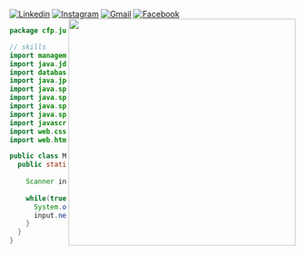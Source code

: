 [![Linkedin](https://img.shields.io/badge/LinkedIn-0077B5?style=for-the-badge&logo=linkedin&logoColor=white)](https://www.linkedin.com/in/juan-carlos-fernandesp/)
[![Instagram](https://img.shields.io/badge/Instagram-E4405F?style=for-the-badge&logo=instagram&logoColor=white)](https://www.instagram.com/_juancarlosfer/)
[![Gmail](https://img.shields.io/badge/Gmail-D14836?style=for-the-badge&logo=gmail&logoColor=white)](mailto:juancarlospereira@id.uff.br)
[![Facebook](https://img.shields.io/badge/Facebook-1877F2?style=for-the-badge&logo=facebook&logoColor=white)](https://www.facebook.com/anonymousinaction)
<img align='right' src='https://media4.giphy.com/media/xFkgeu7dhfgqqxJqmj/giphy.gif' width="400">

```java
package cfp.juan.skills;

// skills
import management.maven;
import java.jdbc;
import database.mysql;
import java.jpa.hibernate;
import java.spring.framework;
import java.spring.mvc;
import java.spring.datajpa;
import java.spring.jwt;
import javascript.react; // axios, context api, styled-components
import web.css; 
import web.html;

public class MySkills implements WillPower {
  public static void main(String[] args) {
  
    Scanner input = new Scanner(System.in);
    
    while(true){
      System.out.println("type any key to keep learning");
      input.nextLine();
    }
  }
}
```

